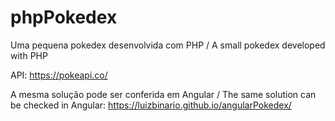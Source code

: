 # phpPokedex
Uma pequena pokedex desenvolvida com PHP / A small pokedex developed with PHP

API: https://pokeapi.co/

A mesma solução pode ser conferida em Angular / The same solution can be checked in Angular:
https://luizbinario.github.io/angularPokedex/
